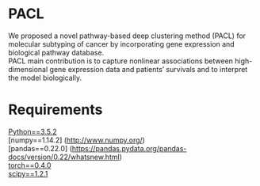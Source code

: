 # PACL
We proposed a novel pathway-based deep clustering method (PACL) for molecular subtyping of cancer by incorporating gene expression and biological pathway database.<br/>
PACL main contribution is to capture nonlinear associations between high-dimensional gene expression data and patients’ survivals and to interpret the model biologically.

# Requirements
[Python==3.5.2](https://www.python.org/downloads/release/python-352/)<br/>
[numpy==1.14.2] (http://www.numpy.org/)<br/>
[pandas==0.22.0] (https://pandas.pydata.org/pandas-docs/version/0.22/whatsnew.html)<br/>
[torch==0.4.0](https://pytorch.org/get-started/previous-versions/) <br/>
[scipy==1.2.1](https://pypi.org/project/scipy/) <br/>
